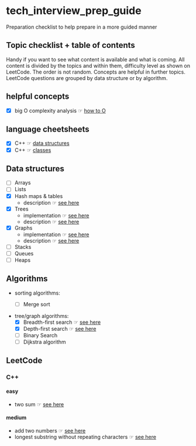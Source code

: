 # tech_interview_prep_guide
Preparation checklist to help prepare in a more guided manner

## Topic checklist + table of contents
Handy if you want to see what content is available and what is coming. All content is divided by the topics and within them, 
difficulty level as shown on LeetCode. The order is not random. Concepts are helpful in further topics.
LeetCode questions are grouped by data structure or by algorithm.

## helpful concepts 
- [x] big O complexity analysis ☞ [how to O](concepts/bigO/README.md)

## language cheetsheets
- [x] C++ ☞ [data structures](cheatsheets/C++/DATA_STRUCTS.md)
- [x] C++ ☞ [classes](cheatsheets/C++/CLASSES.md)

## Data structures
- [ ] Arrays
- [ ] Lists 
- [x] Hash maps & tables
  - description ☞ [see here](data_structs_and_algorithms/data_structs_implementations/hash_map/README.md)
- [x] Trees
  - implementation ☞ [see here](data_structs_and_algorithms/data_structs_implementations/tree/TreeNode.java)
  - description ☞ [see here](data_structs_and_algorithms/data_structs_implementations/tree/README.md)
- [x] Graphs
  - implementation ☞ [see here](data_structs_and_algorithms/data_structs_implementations/graph/Graph.java)
  - description ☞ [see here](data_structs_and_algorithms/data_structs_implementations/graph/README.md)
- [ ] Stacks
- [ ] Queues
- [ ] Heaps

## Algorithms
- sorting algorithms:
  - [ ] Merge sort


- tree/graph algorithms:
  - [x] Breadth-first search ☞ [see here](data_structs_and_algorithms/algorithm_focus/trees/breadth_first_search)
  - [x] Depth-first search ☞ [see here](data_structs_and_algorithms/algorithm_focus/trees/depth_first_search)
  - [ ] Binary Search
  - [ ] Dijkstra algorithm

## LeetCode
### C++
#### easy
- two sum ☞ [see here](leetcode/C++/easy/two%20sum)
#### medium
- add two numbers ☞ [see here](leetcode/C++/medium/add_two_numbers)
- longest substring without repeating characters ☞ [see here](leetcode/C++/medium/longest_substring)

